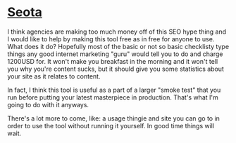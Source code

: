 # [Seota](http://en.wiktionary.org/wiki/seota)

I think agencies are making too much money off of this SEO hype thing and I would like to help by making this tool free as in free for anyone to use. What does it do? Hopefully most of the basic or not so basic checklisty type things any good internet marketing "guru" would tell you to do and charge 1200USD for. It won't make you breakfast in the morning and it won't tell you why you're content sucks, but it should give you some statistics about your site as it relates to content.

In fact, I think this tool is useful as a part of a larger "smoke test" that you run before putting your latest masterpiece in production. That's what I'm going to do with it anyways.

There's a lot more to come, like: a usage thingie and site you can go to in order to use the tool without running it yourself. In good time things will wait.
